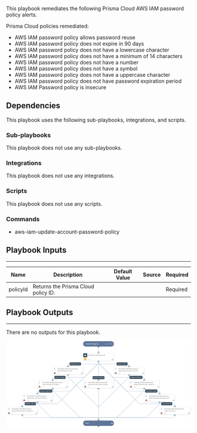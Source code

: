 This playbook remediates the following Prisma Cloud AWS IAM password policy alerts.

Prisma Cloud policies remediated:
- AWS IAM password policy allows password reuse
- AWS IAM password policy does not expire in 90 days
- AWS IAM password policy does not have a lowercase character
- AWS IAM password policy does not have a minimum of 14 characters
- AWS IAM password policy does not have a number
- AWS IAM password policy does not have a symbol
- AWS IAM password policy does not have a uppercase character
- AWS IAM password policy does not have password expiration period
- AWS IAM Password policy is insecure

## Dependencies
This playbook uses the following sub-playbooks, integrations, and scripts.

### Sub-playbooks
This playbook does not use any sub-playbooks.

### Integrations
This playbook does not use any integrations.

### Scripts
This playbook does not use any scripts.

### Commands
* aws-iam-update-account-password-policy

## Playbook Inputs
---

| **Name** | **Description** | **Default Value** | **Source** | **Required** |
| --- | --- | --- | --- | --- |
| policyId | Returns the Prisma Cloud policy ID. |  |  | Required |

## Playbook Outputs
---
There are no outputs for this playbook.

![PCR_AWS_IAM_Password_Policy_Misconfig](https://github.com/ElazarK/content-docs/blob/master/images/playbooks/PCR_AWS_IAM_Password_Policy_Misconfig.png)
